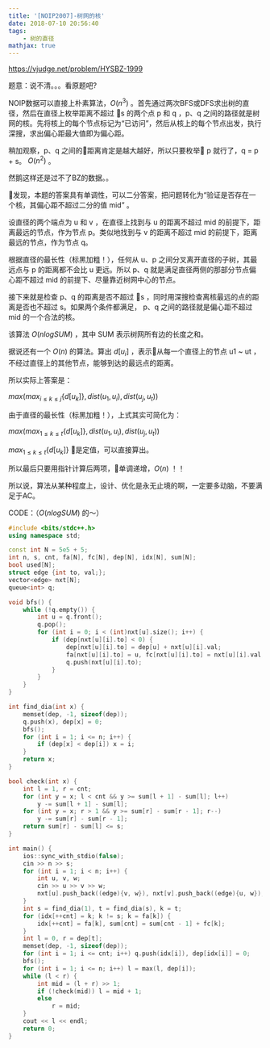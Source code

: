 ```yaml
---
title: '[NOIP2007]-树网的核'
date: 2018-07-10 20:56:40
tags: 
    - 树的直径
mathjax: true
---
```


https://vjudge.net/problem/HYSBZ-1999

题意：说不清。。。看原题吧?

NOIP数据可以直接上朴素算法，$O(n^3)$ 。首先通过两次BFS或DFS求出树的直径，然后在直径上枚举距离不超过 s 的两个点 p 和 q ，p、q 之间的路径就是树网的核。先将核上的每个节点标记为“已访问”，然后从核上的每个节点出发，执行深搜，求出偏心距最大值即为偏心距。

稍加观察，p、q 之间的距离肯定是越大越好，所以只要枚举 p 就行了，q = p + s。 $O(n^2)$ 。

然鹅这样还是过不了BZ的数据。。

发现，本题的答案具有单调性，可以二分答案，把问题转化为“验证是否存在一个核，其偏心距不超过二分的值 mid” 。

设直径的两个端点为 u 和 v ，在直径上找到与 u 的距离不超过 mid 的前提下，距离最远的节点，作为节点 p。类似地找到与 v 的距离不超过 mid 的前提下，距离最远的节点，作为节点 q。

根据直径的最长性（标黑加粗！），任何从 u、p 之间分叉离开直径的子树，其最远点与 p 的距离都不会比 u 更远。所以 p、q 就是满足直径两侧的那部分节点偏心距不超过 mid 的前提下、尽量靠近树网中心的节点。

接下来就是检查 p、q 的距离是否不超过 s ，同时用深搜检查离核最远的点的距离是否也不超过 s。如果两个条件都满足， p、q 之间的路径就是偏心距不超过 mid 的一个合法的核。

该算法 $O(n log SUM)$ ，其中 SUM 表示树网所有边的长度之和。

据说还有一个 $O(n)$ 的算法。算出 $d[u_i]$ ，表示从每一个直径上的节点 u1 ~ ut ，不经过直径上的其他节点，能够到达的最远点的距离。

所以实际上答案是：

$max(max_{i \leq k \leq j}\{d[u_k]\}, dist(u_1, u_i), dist(u_j, u_t))$

由于直径的最长性（标黑加粗！），上式其实可简化为：

$max(max_{1 \leq k \leq t}\{d[u_k]\}, dist(u_1, u_i), dist(u_j, u_t))$

$max_{1 \leq k \leq t}\{d[u_k]\}$ 是定值，可以直接算出。

所以最后只要用指针计算后两项，单调递增，$O(n)$ ！！

所以说，算法从某种程度上，设计、优化是永无止境的啊，一定要多动脑，不要满足于AC。

CODE：（$O(n log SUM)$ 的～）
``` c++
#include <bits/stdc++.h>
using namespace std;

const int N = 5e5 + 5;
int n, s, cnt, fa[N], fc[N], dep[N], idx[N], sum[N];
bool used[N];
struct edge {int to, val;};
vector<edge> nxt[N];
queue<int> q;

void bfs() {
    while (!q.empty()) {
        int u = q.front();
        q.pop();
        for (int i = 0; i < (int)nxt[u].size(); i++) {
            if (dep[nxt[u][i].to] < 0) {
                dep[nxt[u][i].to] = dep[u] + nxt[u][i].val;
                fa[nxt[u][i].to] = u, fc[nxt[u][i].to] = nxt[u][i].val;
                q.push(nxt[u][i].to);
            }
        }
    }
}

int find_dia(int x) {
    memset(dep, -1, sizeof(dep));
    q.push(x), dep[x] = 0;
    bfs();
    for (int i = 1; i <= n; i++) {
        if (dep[x] < dep[i]) x = i;
    }
    return x;
}

bool check(int x) {
    int l = 1, r = cnt;
    for (int y = x; l < cnt && y >= sum[l + 1] - sum[l]; l++)
        y -= sum[l + 1] - sum[l];
    for (int y = x; r > 1 && y >= sum[r] - sum[r - 1]; r--)
        y -= sum[r] - sum[r - 1];
    return sum[r] - sum[l] <= s;
}

int main() {
    ios::sync_with_stdio(false);
    cin >> n >> s;
    for (int i = 1; i < n; i++) {
        int u, v, w;
        cin >> u >> v >> w;
        nxt[u].push_back((edge){v, w}), nxt[v].push_back((edge){u, w});
    }
    int s = find_dia(1), t = find_dia(s), k = t;
    for (idx[++cnt] = k; k != s; k = fa[k]) {
        idx[++cnt] = fa[k], sum[cnt] = sum[cnt - 1] + fc[k];
    }
    int l = 0, r = dep[t];
    memset(dep, -1, sizeof(dep));
    for (int i = 1; i <= cnt; i++) q.push(idx[i]), dep[idx[i]] = 0;
    bfs();
    for (int i = 1; i <= n; i++) l = max(l, dep[i]);
    while (l < r) {
        int mid = (l + r) >> 1;
        if (!check(mid)) l = mid + 1;
        else
            r = mid;
    }
    cout << l << endl;
    return 0;
}
```